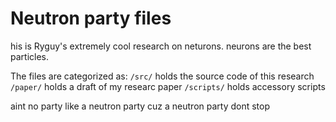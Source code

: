 # Neutron party files
his is Ryguy's extremely cool research on neturons. neurons are the best particles.

The files are categorized as:
`/src/` holds the source code of this research
`/paper/` holds a draft of my researc paper
`/scripts/` holds accessory scripts

aint no party like a neutron party cuz a neutron party dont stop
